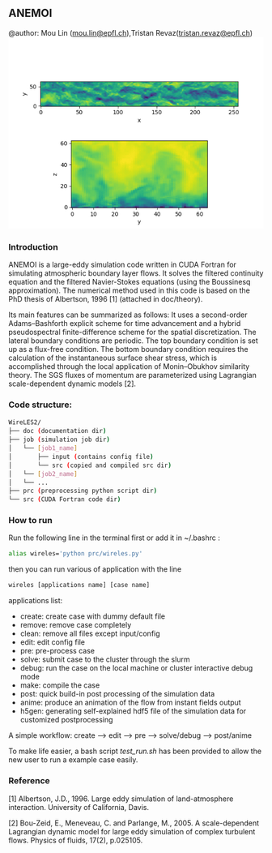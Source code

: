 ## ANEMOI
@author: Mou Lin (mou.lin@epfl.ch),Tristan Revaz(tristan.revaz@epfl.ch)
![Farmers Market Finder Demo](./animation.gif)

### Introduction
ANEMOI is a large-eddy simulation code written in CUDA Fortran for simulating atmospheric boundary layer flows. It solves the filtered continuity equation and the filtered Navier-Stokes equations (using the Boussinesq approximation). The numerical method used in this code is based on the PhD thesis of Albertson, 1996 [1] (attached in doc/theory).

Its main features can be summarized as follows: It uses a second-order Adams–Bashforth explicit scheme for time advancement and a hybrid pseudospectral finite-difference scheme for the spatial discretization. The lateral boundary conditions are periodic. The top boundary condition is set up as a flux-free condition. The bottom boundary condition requires the calculation of the instantaneous surface shear stress, which is accomplished through the local application of Monin–Obukhov similarity theory. The SGS fluxes of momentum are parameterized using Lagrangian scale-dependent dynamic models [2]. 

### Code structure:


```bash
WireLES2/
├── doc (documentation dir)
├── job (simulation job dir)
│   └── [job1_name] 
│       ├── input (contains config file)
│       └── src (copied and compiled src dir)
│	└── [job2_name]
│	└── ...
├── prc (preprocessing python script dir)
└── src (CUDA Fortran code dir)
```
### How to run
Run the following line in the terminal first or add it in ~/.bashrc :
```bash
alias wireles='python prc/wireles.py'
```
then you can run various of application with the line
```bash
wireles [applications name] [case name]
```
applications list:
- create: create case with dummy default file
- remove: remove case completely
- clean: remove all files except input/config
- edit: edit config file
- pre: pre-process case
- solve: submit case to the cluster through the slurm 
- debug: run the case on the local machine or cluster interactive debug mode
- make: compile the case
- post: quick build-in post processing of the simulation data
- anime: produce an animation of the flow from instant fields output
- h5gen: generating self-explained hdf5 file of the simulation data for customized postprocessing

A simple workflow: create --> edit --> pre --> solve/debug --> post/anime
 
To make life easier, a bash script *test_run.sh* has been provided to allow the new user to run a example case easily. 

   
### Reference
   [1] Albertson, J.D., 1996. Large eddy simulation of land-atmosphere interaction. University of California, Davis.
   
   [2] Bou-Zeid, E., Meneveau, C. and Parlange, M., 2005. A scale-dependent Lagrangian dynamic model for large eddy simulation of complex turbulent flows. Physics of fluids, 17(2), p.025105.


